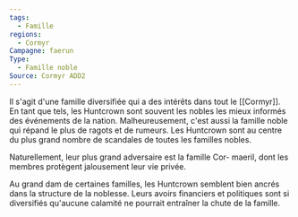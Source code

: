 ```yaml
---
tags:
  - Famille
regions:
  - Cormyr
Campagne: faerun
Type:
  - Famille noble
Source: Cormyr ADD2
---
```

Il s'agit d'une famille diversifiée qui a des intérêts dans tout le [[Cormyr]]. En tant que tels, les Huntcrown sont souvent les nobles les mieux informés des événements de la nation. Malheureusement, c'est aussi la famille noble qui répand le plus de ragots et de rumeurs. Les Huntcrown sont au centre du plus grand nombre de scandales de toutes les familles nobles.

Naturellement, leur plus grand adversaire est la famille Cor- maeril, dont les membres protègent jalousement leur vie privée.

Au grand dam de certaines familles, les Huntcrown semblent bien ancrés dans la structure de la noblesse. Leurs avoirs financiers et politiques sont si diversifiés qu'aucune calamité ne pourrait entraîner la chute de la famille.